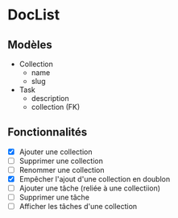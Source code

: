 # DocList

## Modèles

- Collection
  - name
  - slug
- Task
  - description
  - collection (FK)


## Fonctionnalités

- [X] Ajouter une collection  
- [ ] Supprimer une collection  
- [ ] Renommer une collection  
- [X] Empêcher l'ajout d'une collection en doublon  
- [ ] Ajouter une tâche (reliée à une collectiion)  
- [ ] Supprimer une tâche  
- [ ] Afficher les tâches d'une collection  